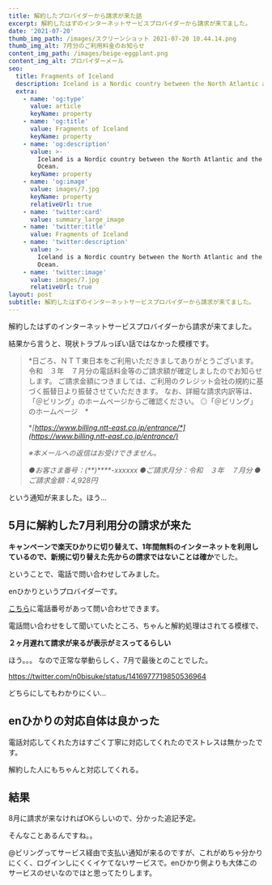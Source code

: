 ```yaml
---
title: 解約したプロバイダーから請求が来た話
excerpt: 解約したはずのインターネットサービスプロバイダーから請求が来てました。
date: '2021-07-20'
thumb_img_path: /images/スクリーンショット 2021-07-20 10.44.14.png
thumb_img_alt: 7月分のご利用料金のお知らせ
content_img_path: /images/beige-eggplant.png
content_img_alt: プロバイダーメール
seo:
  title: Fragments of Iceland
  description: Iceland is a Nordic country between the North Atlantic and the Arctic Ocean.
  extra:
    - name: 'og:type'
      value: article
      keyName: property
    - name: 'og:title'
      value: Fragments of Iceland
      keyName: property
    - name: 'og:description'
      value: >-
        Iceland is a Nordic country between the North Atlantic and the Arctic
        Ocean.
      keyName: property
    - name: 'og:image'
      value: images/7.jpg
      keyName: property
      relativeUrl: true
    - name: 'twitter:card'
      value: summary_large_image
    - name: 'twitter:title'
      value: Fragments of Iceland
    - name: 'twitter:description'
      value: >-
        Iceland is a Nordic country between the North Atlantic and the Arctic
        Ocean.
    - name: 'twitter:image'
      value: images/7.jpg
      relativeUrl: true
layout: post
subtitle: 解約したはずのインターネットサービスプロバイダーから請求が来てました。
---
```

解約したはずのインターネットサービスプロバイダーから請求が来てました。

結果から言うと、現状トラブルっぽい話ではなかった模様です。

> *日ごろ、ＮＴＴ東日本をご利用いただきましてありがとうございます。
> 令和　３年　７月分の電話料金等のご請求額が確定しましたのでお知らせします。
> ご請求金額につきましては、ご利用のクレジット会社の規約に基づく振替日より振替させていただきます。
> なお、詳細な請求内訳等は、「＠ビリング」のホームページからご確認ください。
> ◎「＠ビリング」のホームページ　*
>
> **[*https://www.billing.ntt-east.co.jp/entrance/*](https://www.billing.ntt-east.co.jp/entrance/)**
>
> *※本メールへの返信はお受けできません。*
>
> *●お客さま番号：(\*\*)\*\*\*\*-xxxxxx
> ●ご請求月分：令和　３年　７月分
> ●ご請求金額：4,928円*

という通知が来ました。ほう...

## 5月に解約した7月利用分の請求が来た

**キャンペーンで楽天ひかりに切り替えて、1年間無料のインターネットを利用しているので、新規に切り替えた先からの請求ではないことは確か**でした。

ということで、電話で問い合わせしてみました。

enひかりというプロバイダーです。

[こちら](https://enhikari.jp/lifesupport.html)に電話番号があって問い合わせできます。

電話問い合わせをして聞いていたところ、ちゃんと解約処理はされてる模様で、

**２ヶ月遅れて請求が来るが表示がミスってるらしい**

ほう。。。 なので正常な挙動らしく、7月で最後とのことでした。

https://twitter.com/n0bisuke/status/1416977719850536964

どちらにしてもわかりにくい...

## enひかりの対応自体は良かった

電話対応してくれた方はすごく丁寧に対応してくれたのでストレスは無かったです。

解約した人にもちゃんと対応してくれる。

## 結果

8月に請求が来なければOKらしいので、分かった追記予定。

そんなことあるんですね。。

@ビリングってサービス経由で支払い通知が来るのですが、これがめちゃ分かりにくく、ログインしにくくイケてないサービスで。enひかり側よりも大体このサービスのせいなのではと思ってたりします。
